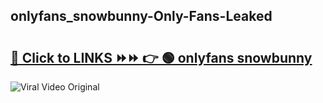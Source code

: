 
 ## onlyfans_snowbunny-Only-Fans-Leaked

# <h2><a href="https://clipsfans.com/onlyfans_snowbunny&ref=git">🔗 Click to LINKS ⏩⏩ 👉 🟢 onlyfans snowbunny </a></h2>

<a href="https://clipsfans.com/onlyfans_snowbunny&ref=git" rel="nofollow" data-target="animated-image.originalLink"><img src="https://i.ibb.co.com/xMMVF88/686577567.gif" alt="Viral Video Original" style="max-width: 100%; display: inline-block;" data-target="animated-image.originalImage"></a>
